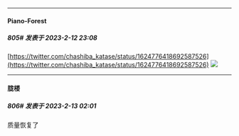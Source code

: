 
*****

####  Piano-Forest  
##### 805#       发表于 2023-2-12 23:08

[https://twitter.com/chashiba_katase/status/1624776418692587526](https://twitter.com/chashiba_katase/status/1624776418692587526)
<img src="https://p.sda1.dev/9/94c455dc91a3e5b201fa306104e21ed1/20230212_230653.jpg" referrerpolicy="no-referrer">


*****

####  胧楼  
##### 806#       发表于 2023-2-13 02:01

质量恢复了

